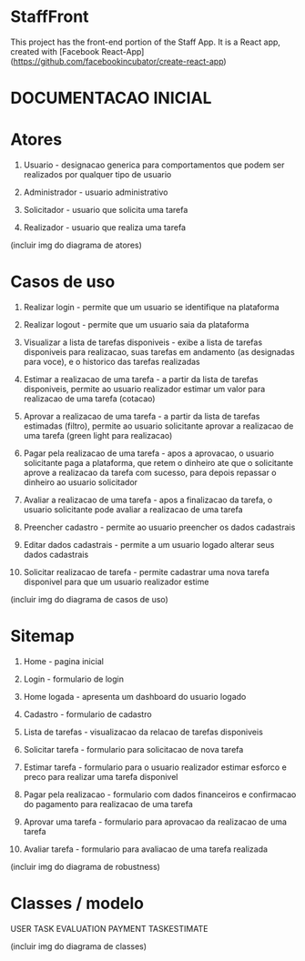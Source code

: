 # StaffFront

This project has the front-end portion of the Staff App. It is a React app, created with [Facebook React-App] (https://github.com/facebookincubator/create-react-app)

# DOCUMENTACAO INICIAL

# Atores

01. Usuario - designacao generica para comportamentos que podem ser realizados por qualquer tipo de usuario

02. Administrador - usuario administrativo

03. Solicitador - usuario que solicita uma tarefa

04. Realizador - usuario que realiza uma tarefa

(incluir img do diagrama de atores)


# Casos de uso

01. Realizar login - permite que um usuario se identifique na plataforma

02. Realizar logout - permite que um usuario saia da plataforma

03. Visualizar a lista de tarefas disponiveis - exibe a lista de tarefas disponiveis para realizacao, suas tarefas em andamento (as designadas para voce), e o historico das tarefas realizadas

04. Estimar a realizacao de uma tarefa - a partir da lista de tarefas disponiveis, permite ao usuario realizador estimar um valor para realizacao de uma tarefa (cotacao)

05. Aprovar a realizacao de uma tarefa - a partir da lista de tarefas estimadas (filtro), permite ao usuario solicitante aprovar a realizacao de uma tarefa (green light para realizacao)

06. Pagar pela realizacao de uma tarefa - apos a aprovacao, o usuario solicitante paga a plataforma, que retem o dinheiro ate que o solicitante aprove a realizacao da tarefa com sucesso, para depois repassar o dinheiro ao usuario solicitador

07. Avaliar a realizacao de uma tarefa - apos a finalizacao da tarefa, o usuario solicitante pode avaliar a realizacao de uma tarefa

08. Preencher cadastro - permite ao usuario preencher os dados cadastrais

09. Editar dados cadastrais - permite a um usuario logado alterar seus dados cadastrais

10. Solicitar realizacao de tarefa - permite cadastrar uma nova tarefa disponivel para que um usuario realizador estime

(incluir img do diagrama de casos de uso)


# Sitemap

01. Home - pagina inicial

02. Login - formulario de login

03. Home logada - apresenta um dashboard do usuario logado

04. Cadastro - formulario de cadastro

05. Lista de tarefas - visualizacao da relacao de tarefas disponiveis

06. Solicitar tarefa - formulario para solicitacao de nova tarefa

07. Estimar tarefa - formulario para o usuario realizador estimar esforco e preco para realizar uma tarefa disponivel

08. Pagar pela realizacao - formulario com dados financeiros e confirmacao do pagamento para realizacao de uma tarefa

09. Aprovar uma tarefa - formulario para aprovacao da realizacao de uma tarefa

10. Avaliar tarefa - formulario para avaliacao de uma tarefa realizada

(incluir img do diagrama de robustness)


# Classes / modelo

USER
TASK
EVALUATION
PAYMENT
TASKESTIMATE

(incluir img do diagrama de classes)
